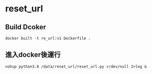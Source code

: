 # reset_url

## Build Dcoker
```
docker built -t re_url:v1 Dockerfile .
```
## 進入docker後運行
```
nohup python3.8 /data/reset_url/reset_url.py >/dev/null 2>log &
```